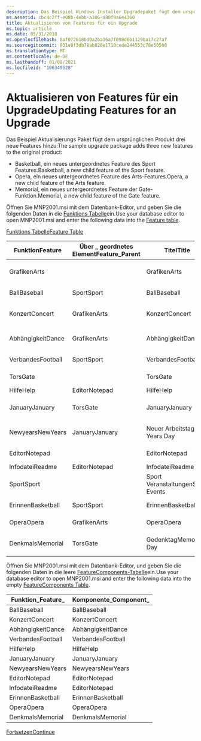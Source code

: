 ```yaml
---
description: Das Beispiel Windows Installer Upgradepaket fügt dem ursprünglichen Produkt neue Features hinzu.
ms.assetid: cbc4c2ff-e08b-4ebb-a306-a80f9a6e4360
title: Aktualisieren von Features für ein Upgrade
ms.topic: article
ms.date: 05/31/2018
ms.openlocfilehash: 8af072618bd0a2ba16a7f098d6b1129ba17c27af
ms.sourcegitcommit: 831e8f3db78ab820e1710cede244553c70e50500
ms.translationtype: MT
ms.contentlocale: de-DE
ms.lasthandoff: 01/08/2021
ms.locfileid: "106349528"
---
```

# <a name="updating-features-for-an-upgrade"></a><span data-ttu-id="de2ff-103">Aktualisieren von Features für ein Upgrade</span><span class="sxs-lookup"><span data-stu-id="de2ff-103">Updating Features for an Upgrade</span></span>

<span data-ttu-id="de2ff-104">Das Beispiel Aktualisierungs Paket fügt dem ursprünglichen Produkt drei neue Features hinzu:</span><span class="sxs-lookup"><span data-stu-id="de2ff-104">The sample upgrade package adds three new features to the original product:</span></span>

-   <span data-ttu-id="de2ff-105">Basketball, ein neues untergeordnetes Feature des Sport Features.</span><span class="sxs-lookup"><span data-stu-id="de2ff-105">Basketball, a new child feature of the Sport feature.</span></span>
-   <span data-ttu-id="de2ff-106">Opera, ein neues untergeordnetes Feature des Arts-Features.</span><span class="sxs-lookup"><span data-stu-id="de2ff-106">Opera, a new child feature of the Arts feature.</span></span>
-   <span data-ttu-id="de2ff-107">Memorial, ein neues untergeordnetes Feature der Gate-Funktion.</span><span class="sxs-lookup"><span data-stu-id="de2ff-107">Memorial, a new child feature of the Gate feature.</span></span>

<span data-ttu-id="de2ff-108">Öffnen Sie MNP2001.msi mit dem Datenbank-Editor, und geben Sie die folgenden Daten in die [Funktions Tabelle](feature-table.md)ein.</span><span class="sxs-lookup"><span data-stu-id="de2ff-108">Use your database editor to open MNP2001.msi and enter the following data into the [Feature table](feature-table.md).</span></span>

[<span data-ttu-id="de2ff-109">Funktions Tabelle</span><span class="sxs-lookup"><span data-stu-id="de2ff-109">Feature Table</span></span>](feature-table.md)



| <span data-ttu-id="de2ff-110">Funktion</span><span class="sxs-lookup"><span data-stu-id="de2ff-110">Feature</span></span>    | <span data-ttu-id="de2ff-111">Über \_ geordnetes Element</span><span class="sxs-lookup"><span data-stu-id="de2ff-111">Feature\_Parent</span></span> | <span data-ttu-id="de2ff-112">Titel</span><span class="sxs-lookup"><span data-stu-id="de2ff-112">Title</span></span>         | <span data-ttu-id="de2ff-113">BESCHREIBUNG</span><span class="sxs-lookup"><span data-stu-id="de2ff-113">Description</span></span>                | <span data-ttu-id="de2ff-114">Anzeige</span><span class="sxs-lookup"><span data-stu-id="de2ff-114">Display</span></span> | <span data-ttu-id="de2ff-115">Ebene</span><span class="sxs-lookup"><span data-stu-id="de2ff-115">Level</span></span> | <span data-ttu-id="de2ff-116">Verzeichnis\_</span><span class="sxs-lookup"><span data-stu-id="de2ff-116">Directory\_</span></span> | <span data-ttu-id="de2ff-117">Attribute</span><span class="sxs-lookup"><span data-stu-id="de2ff-117">Attributes</span></span> |
|------------|-----------------|---------------|----------------------------|---------|-------|-------------|------------|
| <span data-ttu-id="de2ff-118">Grafiken</span><span class="sxs-lookup"><span data-stu-id="de2ff-118">Arts</span></span>       |                 | <span data-ttu-id="de2ff-119">Grafiken</span><span class="sxs-lookup"><span data-stu-id="de2ff-119">Arts</span></span>          | <span data-ttu-id="de2ff-120">Kunstveranstaltungen im red Park.</span><span class="sxs-lookup"><span data-stu-id="de2ff-120">Arts events at Red Park.</span></span>   | <span data-ttu-id="de2ff-121">18</span><span class="sxs-lookup"><span data-stu-id="de2ff-121">18</span></span>      | <span data-ttu-id="de2ff-122">3</span><span class="sxs-lookup"><span data-stu-id="de2ff-122">3</span></span>     | <span data-ttu-id="de2ff-123">Notepaddir</span><span class="sxs-lookup"><span data-stu-id="de2ff-123">NOTEPADDIR</span></span>  | <span data-ttu-id="de2ff-124">0</span><span class="sxs-lookup"><span data-stu-id="de2ff-124">0</span></span>          |
| <span data-ttu-id="de2ff-125">Ball</span><span class="sxs-lookup"><span data-stu-id="de2ff-125">Baseball</span></span>   | <span data-ttu-id="de2ff-126">Sport</span><span class="sxs-lookup"><span data-stu-id="de2ff-126">Sport</span></span>           | <span data-ttu-id="de2ff-127">Ball</span><span class="sxs-lookup"><span data-stu-id="de2ff-127">Baseball</span></span>      | <span data-ttu-id="de2ff-128">Baseball Spiele</span><span class="sxs-lookup"><span data-stu-id="de2ff-128">Baseball Games</span></span>             | <span data-ttu-id="de2ff-129">17</span><span class="sxs-lookup"><span data-stu-id="de2ff-129">17</span></span>      | <span data-ttu-id="de2ff-130">3</span><span class="sxs-lookup"><span data-stu-id="de2ff-130">3</span></span>     | <span data-ttu-id="de2ff-131">Sportdir</span><span class="sxs-lookup"><span data-stu-id="de2ff-131">SPORTDIR</span></span>    | <span data-ttu-id="de2ff-132">32</span><span class="sxs-lookup"><span data-stu-id="de2ff-132">32</span></span>         |
| <span data-ttu-id="de2ff-133">Konzert</span><span class="sxs-lookup"><span data-stu-id="de2ff-133">Concert</span></span>    | <span data-ttu-id="de2ff-134">Grafiken</span><span class="sxs-lookup"><span data-stu-id="de2ff-134">Arts</span></span>            | <span data-ttu-id="de2ff-135">Konzert</span><span class="sxs-lookup"><span data-stu-id="de2ff-135">Concert</span></span>       | <span data-ttu-id="de2ff-136">Konzertveranstaltungen im roten Park</span><span class="sxs-lookup"><span data-stu-id="de2ff-136">Concert events at Red Park</span></span> | <span data-ttu-id="de2ff-137">19</span><span class="sxs-lookup"><span data-stu-id="de2ff-137">19</span></span>      | <span data-ttu-id="de2ff-138">3</span><span class="sxs-lookup"><span data-stu-id="de2ff-138">3</span></span>     | <span data-ttu-id="de2ff-139">Argsdir</span><span class="sxs-lookup"><span data-stu-id="de2ff-139">ARTSDIR</span></span>     | <span data-ttu-id="de2ff-140">2</span><span class="sxs-lookup"><span data-stu-id="de2ff-140">2</span></span>          |
| <span data-ttu-id="de2ff-141">Abhängigkeit</span><span class="sxs-lookup"><span data-stu-id="de2ff-141">Dance</span></span>      | <span data-ttu-id="de2ff-142">Grafiken</span><span class="sxs-lookup"><span data-stu-id="de2ff-142">Arts</span></span>            | <span data-ttu-id="de2ff-143">Abhängigkeit</span><span class="sxs-lookup"><span data-stu-id="de2ff-143">Dance</span></span>         | <span data-ttu-id="de2ff-144">Tanz Ereignisse im red Park</span><span class="sxs-lookup"><span data-stu-id="de2ff-144">Dance events at Red Park</span></span>   | <span data-ttu-id="de2ff-145">21</span><span class="sxs-lookup"><span data-stu-id="de2ff-145">21</span></span>      | <span data-ttu-id="de2ff-146">3</span><span class="sxs-lookup"><span data-stu-id="de2ff-146">3</span></span>     | <span data-ttu-id="de2ff-147">Argsdir</span><span class="sxs-lookup"><span data-stu-id="de2ff-147">ARTSDIR</span></span>     | <span data-ttu-id="de2ff-148">2</span><span class="sxs-lookup"><span data-stu-id="de2ff-148">2</span></span>          |
| <span data-ttu-id="de2ff-149">Verbandes</span><span class="sxs-lookup"><span data-stu-id="de2ff-149">Football</span></span>   | <span data-ttu-id="de2ff-150">Sport</span><span class="sxs-lookup"><span data-stu-id="de2ff-150">Sport</span></span>           | <span data-ttu-id="de2ff-151">Verbandes</span><span class="sxs-lookup"><span data-stu-id="de2ff-151">Football</span></span>      | <span data-ttu-id="de2ff-152">Fußballspiele</span><span class="sxs-lookup"><span data-stu-id="de2ff-152">Football Games</span></span>             | <span data-ttu-id="de2ff-153">13</span><span class="sxs-lookup"><span data-stu-id="de2ff-153">13</span></span>      | <span data-ttu-id="de2ff-154">3</span><span class="sxs-lookup"><span data-stu-id="de2ff-154">3</span></span>     | <span data-ttu-id="de2ff-155">Sportdir</span><span class="sxs-lookup"><span data-stu-id="de2ff-155">SPORTDIR</span></span>    | <span data-ttu-id="de2ff-156">2</span><span class="sxs-lookup"><span data-stu-id="de2ff-156">2</span></span>          |
| <span data-ttu-id="de2ff-157">Tors</span><span class="sxs-lookup"><span data-stu-id="de2ff-157">Gate</span></span>       |                 | <span data-ttu-id="de2ff-158">Tors</span><span class="sxs-lookup"><span data-stu-id="de2ff-158">Gate</span></span>          | <span data-ttu-id="de2ff-159">Zulassung von Red Park</span><span class="sxs-lookup"><span data-stu-id="de2ff-159">Red Park's Admissions</span></span>      | <span data-ttu-id="de2ff-160">6</span><span class="sxs-lookup"><span data-stu-id="de2ff-160">6</span></span>       | <span data-ttu-id="de2ff-161">3</span><span class="sxs-lookup"><span data-stu-id="de2ff-161">3</span></span>     | <span data-ttu-id="de2ff-162">Notepaddir</span><span class="sxs-lookup"><span data-stu-id="de2ff-162">NOTEPADDIR</span></span>  | <span data-ttu-id="de2ff-163">0</span><span class="sxs-lookup"><span data-stu-id="de2ff-163">0</span></span>          |
| <span data-ttu-id="de2ff-164">Hilfe</span><span class="sxs-lookup"><span data-stu-id="de2ff-164">Help</span></span>       | <span data-ttu-id="de2ff-165">Editor</span><span class="sxs-lookup"><span data-stu-id="de2ff-165">Notepad</span></span>         | <span data-ttu-id="de2ff-166">Hilfe</span><span class="sxs-lookup"><span data-stu-id="de2ff-166">Help</span></span>          | <span data-ttu-id="de2ff-167">Hilfedatei.</span><span class="sxs-lookup"><span data-stu-id="de2ff-167">Help file.</span></span>                 | <span data-ttu-id="de2ff-168">5</span><span class="sxs-lookup"><span data-stu-id="de2ff-168">5</span></span>       | <span data-ttu-id="de2ff-169">3</span><span class="sxs-lookup"><span data-stu-id="de2ff-169">3</span></span>     | <span data-ttu-id="de2ff-170">Notepaddir</span><span class="sxs-lookup"><span data-stu-id="de2ff-170">NOTEPADDIR</span></span>  | <span data-ttu-id="de2ff-171">1</span><span class="sxs-lookup"><span data-stu-id="de2ff-171">1</span></span>          |
| <span data-ttu-id="de2ff-172">January</span><span class="sxs-lookup"><span data-stu-id="de2ff-172">January</span></span>    | <span data-ttu-id="de2ff-173">Tors</span><span class="sxs-lookup"><span data-stu-id="de2ff-173">Gate</span></span>            | <span data-ttu-id="de2ff-174">January</span><span class="sxs-lookup"><span data-stu-id="de2ff-174">January</span></span>       | <span data-ttu-id="de2ff-175">Januar-Zuweisungen</span><span class="sxs-lookup"><span data-stu-id="de2ff-175">January Admissions</span></span>         | <span data-ttu-id="de2ff-176">7</span><span class="sxs-lookup"><span data-stu-id="de2ff-176">7</span></span>       | <span data-ttu-id="de2ff-177">3</span><span class="sxs-lookup"><span data-stu-id="de2ff-177">3</span></span>     | <span data-ttu-id="de2ff-178">Mondir</span><span class="sxs-lookup"><span data-stu-id="de2ff-178">MONDIR</span></span>      | <span data-ttu-id="de2ff-179">2</span><span class="sxs-lookup"><span data-stu-id="de2ff-179">2</span></span>          |
| <span data-ttu-id="de2ff-180">Newyears</span><span class="sxs-lookup"><span data-stu-id="de2ff-180">NewYears</span></span>   | <span data-ttu-id="de2ff-181">January</span><span class="sxs-lookup"><span data-stu-id="de2ff-181">January</span></span>         | <span data-ttu-id="de2ff-182">Neuer Arbeitstag</span><span class="sxs-lookup"><span data-stu-id="de2ff-182">New Years Day</span></span> | <span data-ttu-id="de2ff-183">Eintritts Zeit für neue Jahre</span><span class="sxs-lookup"><span data-stu-id="de2ff-183">New Years Day Admissions</span></span>   | <span data-ttu-id="de2ff-184">9</span><span class="sxs-lookup"><span data-stu-id="de2ff-184">9</span></span>       | <span data-ttu-id="de2ff-185">3</span><span class="sxs-lookup"><span data-stu-id="de2ff-185">3</span></span>     | <span data-ttu-id="de2ff-186">Holdir</span><span class="sxs-lookup"><span data-stu-id="de2ff-186">HOLDIR</span></span>      | <span data-ttu-id="de2ff-187">2</span><span class="sxs-lookup"><span data-stu-id="de2ff-187">2</span></span>          |
| <span data-ttu-id="de2ff-188">Editor</span><span class="sxs-lookup"><span data-stu-id="de2ff-188">Notepad</span></span>    |                 | <span data-ttu-id="de2ff-189">Editor</span><span class="sxs-lookup"><span data-stu-id="de2ff-189">Notepad</span></span>       | <span data-ttu-id="de2ff-190">Editor für Notepad</span><span class="sxs-lookup"><span data-stu-id="de2ff-190">Notepad Editor</span></span>             | <span data-ttu-id="de2ff-191">1</span><span class="sxs-lookup"><span data-stu-id="de2ff-191">1</span></span>       | <span data-ttu-id="de2ff-192">3</span><span class="sxs-lookup"><span data-stu-id="de2ff-192">3</span></span>     | <span data-ttu-id="de2ff-193">Notepaddir</span><span class="sxs-lookup"><span data-stu-id="de2ff-193">NOTEPADDIR</span></span>  | <span data-ttu-id="de2ff-194">0</span><span class="sxs-lookup"><span data-stu-id="de2ff-194">0</span></span>          |
| <span data-ttu-id="de2ff-195">Infodatei</span><span class="sxs-lookup"><span data-stu-id="de2ff-195">Readme</span></span>     | <span data-ttu-id="de2ff-196">Editor</span><span class="sxs-lookup"><span data-stu-id="de2ff-196">Notepad</span></span>         | <span data-ttu-id="de2ff-197">Infodatei</span><span class="sxs-lookup"><span data-stu-id="de2ff-197">Readme</span></span>        | <span data-ttu-id="de2ff-198">Infodatei</span><span class="sxs-lookup"><span data-stu-id="de2ff-198">Readme File</span></span>                | <span data-ttu-id="de2ff-199">3</span><span class="sxs-lookup"><span data-stu-id="de2ff-199">3</span></span>       | <span data-ttu-id="de2ff-200">3</span><span class="sxs-lookup"><span data-stu-id="de2ff-200">3</span></span>     | <span data-ttu-id="de2ff-201">Notepaddir</span><span class="sxs-lookup"><span data-stu-id="de2ff-201">NOTEPADDIR</span></span>  | <span data-ttu-id="de2ff-202">0</span><span class="sxs-lookup"><span data-stu-id="de2ff-202">0</span></span>          |
| <span data-ttu-id="de2ff-203">Sport</span><span class="sxs-lookup"><span data-stu-id="de2ff-203">Sport</span></span>      |                 | <span data-ttu-id="de2ff-204">Sport Veranstaltungen</span><span class="sxs-lookup"><span data-stu-id="de2ff-204">Sport Events</span></span>  | <span data-ttu-id="de2ff-205">Sport Veranstaltungen im roten Park</span><span class="sxs-lookup"><span data-stu-id="de2ff-205">Sport Events at Red Park</span></span>   | <span data-ttu-id="de2ff-206">12</span><span class="sxs-lookup"><span data-stu-id="de2ff-206">12</span></span>      | <span data-ttu-id="de2ff-207">3</span><span class="sxs-lookup"><span data-stu-id="de2ff-207">3</span></span>     | <span data-ttu-id="de2ff-208">Notepaddir</span><span class="sxs-lookup"><span data-stu-id="de2ff-208">NOTEPADDIR</span></span>  | <span data-ttu-id="de2ff-209">0</span><span class="sxs-lookup"><span data-stu-id="de2ff-209">0</span></span>          |
| <span data-ttu-id="de2ff-210">Erinnen</span><span class="sxs-lookup"><span data-stu-id="de2ff-210">Basketball</span></span> | <span data-ttu-id="de2ff-211">Sport</span><span class="sxs-lookup"><span data-stu-id="de2ff-211">Sport</span></span>           | <span data-ttu-id="de2ff-212">Erinnen</span><span class="sxs-lookup"><span data-stu-id="de2ff-212">Basketball</span></span>    | <span data-ttu-id="de2ff-213">Basketball Spiele</span><span class="sxs-lookup"><span data-stu-id="de2ff-213">Basketball Games</span></span>           | <span data-ttu-id="de2ff-214">15</span><span class="sxs-lookup"><span data-stu-id="de2ff-214">15</span></span>      | <span data-ttu-id="de2ff-215">3</span><span class="sxs-lookup"><span data-stu-id="de2ff-215">3</span></span>     | <span data-ttu-id="de2ff-216">Sportdir</span><span class="sxs-lookup"><span data-stu-id="de2ff-216">SPORTDIR</span></span>    | <span data-ttu-id="de2ff-217">2</span><span class="sxs-lookup"><span data-stu-id="de2ff-217">2</span></span>          |
| <span data-ttu-id="de2ff-218">Opera</span><span class="sxs-lookup"><span data-stu-id="de2ff-218">Opera</span></span>      | <span data-ttu-id="de2ff-219">Grafiken</span><span class="sxs-lookup"><span data-stu-id="de2ff-219">Arts</span></span>            | <span data-ttu-id="de2ff-220">Opera</span><span class="sxs-lookup"><span data-stu-id="de2ff-220">Opera</span></span>         | <span data-ttu-id="de2ff-221">Opernaufführungen</span><span class="sxs-lookup"><span data-stu-id="de2ff-221">Opera Performances</span></span>         | <span data-ttu-id="de2ff-222">23</span><span class="sxs-lookup"><span data-stu-id="de2ff-222">23</span></span>      | <span data-ttu-id="de2ff-223">3</span><span class="sxs-lookup"><span data-stu-id="de2ff-223">3</span></span>     | <span data-ttu-id="de2ff-224">Argsdir</span><span class="sxs-lookup"><span data-stu-id="de2ff-224">ARTSDIR</span></span>     | <span data-ttu-id="de2ff-225">2</span><span class="sxs-lookup"><span data-stu-id="de2ff-225">2</span></span>          |
| <span data-ttu-id="de2ff-226">Denkmals</span><span class="sxs-lookup"><span data-stu-id="de2ff-226">Memorial</span></span>   | <span data-ttu-id="de2ff-227">Tors</span><span class="sxs-lookup"><span data-stu-id="de2ff-227">Gate</span></span>            | <span data-ttu-id="de2ff-228">Gedenktag</span><span class="sxs-lookup"><span data-stu-id="de2ff-228">Memorial Day</span></span>  | <span data-ttu-id="de2ff-229">Eintrittstage für Gedenktage</span><span class="sxs-lookup"><span data-stu-id="de2ff-229">Memorial Day Admissions</span></span>    | <span data-ttu-id="de2ff-230">11</span><span class="sxs-lookup"><span data-stu-id="de2ff-230">11</span></span>      | <span data-ttu-id="de2ff-231">3</span><span class="sxs-lookup"><span data-stu-id="de2ff-231">3</span></span>     | <span data-ttu-id="de2ff-232">Holdir</span><span class="sxs-lookup"><span data-stu-id="de2ff-232">HOLDIR</span></span>      | <span data-ttu-id="de2ff-233">2</span><span class="sxs-lookup"><span data-stu-id="de2ff-233">2</span></span>          |



 

<span data-ttu-id="de2ff-234">Öffnen Sie MNP2001.msi mit dem Datenbank-Editor, und geben Sie die folgenden Daten in die leere [FeatureComponents-Tabelle](featurecomponents-table.md)ein.</span><span class="sxs-lookup"><span data-stu-id="de2ff-234">Use your database editor to open MNP2001.msi and enter the following data into the empty [FeatureComponents Table](featurecomponents-table.md).</span></span>



| <span data-ttu-id="de2ff-235">Funktion\_</span><span class="sxs-lookup"><span data-stu-id="de2ff-235">Feature\_</span></span>  | <span data-ttu-id="de2ff-236">Komponente\_</span><span class="sxs-lookup"><span data-stu-id="de2ff-236">Component\_</span></span> |
|------------|-------------|
| <span data-ttu-id="de2ff-237">Ball</span><span class="sxs-lookup"><span data-stu-id="de2ff-237">Baseball</span></span>   | <span data-ttu-id="de2ff-238">Ball</span><span class="sxs-lookup"><span data-stu-id="de2ff-238">Baseball</span></span>    |
| <span data-ttu-id="de2ff-239">Konzert</span><span class="sxs-lookup"><span data-stu-id="de2ff-239">Concert</span></span>    | <span data-ttu-id="de2ff-240">Konzert</span><span class="sxs-lookup"><span data-stu-id="de2ff-240">Concert</span></span>     |
| <span data-ttu-id="de2ff-241">Abhängigkeit</span><span class="sxs-lookup"><span data-stu-id="de2ff-241">Dance</span></span>      | <span data-ttu-id="de2ff-242">Abhängigkeit</span><span class="sxs-lookup"><span data-stu-id="de2ff-242">Dance</span></span>       |
| <span data-ttu-id="de2ff-243">Verbandes</span><span class="sxs-lookup"><span data-stu-id="de2ff-243">Football</span></span>   | <span data-ttu-id="de2ff-244">Verbandes</span><span class="sxs-lookup"><span data-stu-id="de2ff-244">Football</span></span>    |
| <span data-ttu-id="de2ff-245">Hilfe</span><span class="sxs-lookup"><span data-stu-id="de2ff-245">Help</span></span>       | <span data-ttu-id="de2ff-246">Hilfe</span><span class="sxs-lookup"><span data-stu-id="de2ff-246">Help</span></span>        |
| <span data-ttu-id="de2ff-247">January</span><span class="sxs-lookup"><span data-stu-id="de2ff-247">January</span></span>    | <span data-ttu-id="de2ff-248">January</span><span class="sxs-lookup"><span data-stu-id="de2ff-248">January</span></span>     |
| <span data-ttu-id="de2ff-249">Newyears</span><span class="sxs-lookup"><span data-stu-id="de2ff-249">NewYears</span></span>   | <span data-ttu-id="de2ff-250">Newyears</span><span class="sxs-lookup"><span data-stu-id="de2ff-250">NewYears</span></span>    |
| <span data-ttu-id="de2ff-251">Editor</span><span class="sxs-lookup"><span data-stu-id="de2ff-251">Notepad</span></span>    | <span data-ttu-id="de2ff-252">Editor</span><span class="sxs-lookup"><span data-stu-id="de2ff-252">Notepad</span></span>     |
| <span data-ttu-id="de2ff-253">Infodatei</span><span class="sxs-lookup"><span data-stu-id="de2ff-253">Readme</span></span>     | <span data-ttu-id="de2ff-254">Editor</span><span class="sxs-lookup"><span data-stu-id="de2ff-254">Notepad</span></span>     |
| <span data-ttu-id="de2ff-255">Erinnen</span><span class="sxs-lookup"><span data-stu-id="de2ff-255">Basketball</span></span> | <span data-ttu-id="de2ff-256">Erinnen</span><span class="sxs-lookup"><span data-stu-id="de2ff-256">Basketball</span></span>  |
| <span data-ttu-id="de2ff-257">Opera</span><span class="sxs-lookup"><span data-stu-id="de2ff-257">Opera</span></span>      | <span data-ttu-id="de2ff-258">Opera</span><span class="sxs-lookup"><span data-stu-id="de2ff-258">Opera</span></span>       |
| <span data-ttu-id="de2ff-259">Denkmals</span><span class="sxs-lookup"><span data-stu-id="de2ff-259">Memorial</span></span>   | <span data-ttu-id="de2ff-260">Denkmals</span><span class="sxs-lookup"><span data-stu-id="de2ff-260">Memorial</span></span>    |



 

[<span data-ttu-id="de2ff-261">Fortsetzen</span><span class="sxs-lookup"><span data-stu-id="de2ff-261">Continue</span></span>](updating-shortcuts-for-an-upgrade.md)

 

 



